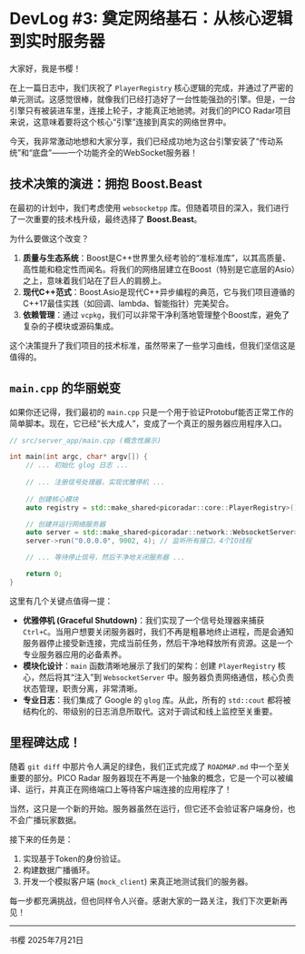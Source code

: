 # DevLog #3: 奠定网络基石：从核心逻辑到实时服务器

大家好，我是书樱！

在上一篇日志中，我们庆祝了 `PlayerRegistry` 核心逻辑的完成，并通过了严密的单元测试。这感觉很棒，就像我们已经打造好了一台性能强劲的引擎。但是，一台引擎只有被装进车里，连接上轮子，才能真正地驰骋。对我们的PICO Radar项目来说，这意味着要将这个核心“引擎”连接到真实的网络世界中。

今天，我非常激动地想和大家分享，我们已经成功地为这台引擎安装了“传动系统”和“底盘”——一个功能齐全的WebSocket服务器！

## 技术决策的演进：拥抱 Boost.Beast

在最初的计划中，我们考虑使用 `websocketpp` 库。但随着项目的深入，我们进行了一次重要的技术栈升级，最终选择了 **Boost.Beast**。

为什么要做这个改变？

1.  **质量与生态系统**：Boost是C++世界里久经考验的“准标准库”，以其高质量、高性能和稳定性而闻名。将我们的网络层建立在Boost（特别是它底层的Asio）之上，意味着我们站在了巨人的肩膀上。
2.  **现代C++范式**：Boost.Asio是现代C++异步编程的典范，它与我们项目遵循的C++17最佳实践（如回调、lambda、智能指针）完美契合。
3.  **依赖管理**：通过 `vcpkg`，我们可以非常干净利落地管理整个Boost库，避免了复杂的子模块或源码集成。

这个决策提升了我们项目的技术标准，虽然带来了一些学习曲线，但我们坚信这是值得的。

## `main.cpp` 的华丽蜕变

如果你还记得，我们最初的 `main.cpp` 只是一个用于验证Protobuf能否正常工作的简单脚本。现在，它已经“长大成人”，变成了一个真正的服务器应用程序入口。

```cpp
// src/server_app/main.cpp (概念性展示)

int main(int argc, char* argv[]) {
    // ... 初始化 glog 日志 ...
    
    // ... 注册信号处理器，实现优雅停机 ...
    
    // 创建核心模块
    auto registry = std::make_shared<picoradar::core::PlayerRegistry>();

    // 创建并运行网络服务器
    auto server = std::make_shared<picoradar::network::WebsocketServer>(*registry);
    server->run("0.0.0.0", 9002, 4); // 监听所有接口，4个IO线程

    // ... 等待停止信号，然后干净地关闭服务器 ...

    return 0;
}
```

这里有几个关键点值得一提：

*   **优雅停机 (Graceful Shutdown)**：我们实现了一个信号处理器来捕获 `Ctrl+C`。当用户想要关闭服务器时，我们不再是粗暴地终止进程，而是会通知服务器停止接受新连接，完成当前任务，然后干净地释放所有资源。这是一个专业服务器应用的必备素养。
*   **模块化设计**：`main` 函数清晰地展示了我们的架构：创建 `PlayerRegistry` 核心，然后将其“注入”到 `WebsocketServer` 中。服务器负责网络通信，核心负责状态管理，职责分离，非常清晰。
*   **专业日志**：我们集成了 Google 的 `glog` 库。从此，所有的 `std::cout` 都将被结构化的、带级别的日志消息所取代。这对于调试和线上监控至关重要。

## 里程碑达成！

随着 `git diff` 中那片令人满足的绿色，我们正式完成了 `ROADMAP.md` 中一个至关重要的部分。PICO Radar 服务器现在不再是一个抽象的概念，它是一个可以被编译、运行，并真正在网络端口上等待客户端连接的应用程序了！

当然，这只是一个新的开始。服务器虽然在运行，但它还不会验证客户端身份，也不会广播玩家数据。

接下来的任务是：
1.  实现基于Token的身份验证。
2.  构建数据广播循环。
3.  开发一个模拟客户端 (`mock_client`) 来真正地测试我们的服务器。

每一步都充满挑战，但也同样令人兴奋。感谢大家的一路关注，我们下次更新再见！

---
书樱
2025年7月21日